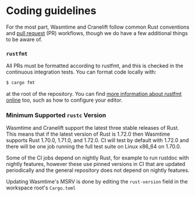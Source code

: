 # Coding guidelines

For the most part, Wasmtime and Cranelift follow common Rust conventions and
[pull request] (PR) workflows, though we do have a few additional things to
be aware of.

[pull request]: https://help.github.com/articles/about-pull-requests/

### `rustfmt`

All PRs must be formatted according to rustfmt, and this is checked in the
continuous integration tests. You can format code locally with:

```sh
$ cargo fmt
```

at the root of the repository. You can find [more information about rustfmt
online](https://github.com/rust-lang/rustfmt) too, such as how to configure
your editor.

### Minimum Supported `rustc` Version

Wasmtime and Cranelift support the latest three stable releases of Rust. This
means that if the latest version of Rust is 1.72.0 then Wasmtime supports Rust
1.70.0, 1.71.0, and 1.72.0. CI will test by default with 1.72.0 and there will
be one job running the full test suite on Linux x86\_64 on 1.70.0.

Some of the CI jobs depend on nightly Rust, for example to run rustdoc with
nightly features, however these use pinned versions in CI that are updated
periodically and the general repository does not depend on nightly features.

Updating Wasmtime's MSRV is done by editing the `rust-version` field in the
workspace root's `Cargo.toml`

[Rust Update Policy for Firefox]: https://wiki.mozilla.org/Rust_Update_Policy_for_Firefox#Schedule
